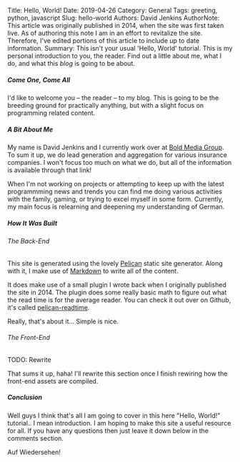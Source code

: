 Title: Hello, World!
Date: 2019-04-26
Category: General
Tags: greeting, python, javascript
Slug: hello-world
Authors: David Jenkins
AuthorNote: This article was originally published in 2014, when the site was
            first taken live. As of authoring this note I am in an effort to
            revitalize the site. Therefore, I've edited portions of this article
            to include up to date information.
Summary: This isn't your usual 'Hello, World' tutorial. This is my personal
         introduction to you, the reader.  Find out a little about me, what I do,
         and what this _blog_ is going to be about.


##### Come One, Come All

I'd like to welcome you &ndash; the reader &ndash; to my blog.  This
is going to be the breeding ground for practically anything, but with
a slight focus on programming related content.


##### A Bit About Me

My name is David Jenkins and I currently work over at [Bold Media Group](https://boldmediagroup.com).
To sum it up, we do lead generation and aggregation for various insurance
companies. I won't focus too much on what we do, but all
of the information is available through that link!

When I'm not working on projects or attempting to keep up with
the latest programmming news and trends you can find me doing various
activities with the family, gaming, or trying to excel myself in some form.
Currently, my main focus is relearning and deepening my understanding of
German.


##### How It Was Built

###### The Back-End

This site is generated using the lovely [Pelican](https://blog.getpelican.com/) static
site generator. Along with it, I make use of [Markdown](https://daringfireball.net/projects/markdown/)
to write all of the content.

It does make use of a small plugin I wrote back when I originally published
the site in 2014. The plugin does some really basic math to figure out what the read time
is for the average reader. You can check it out over on Github, it's called
[pelican-readtime](https://github.com/JenkinsDev/pelican-readtime).

Really, that's about it... Simple is nice.

###### The Front-End

TODO: Rewrite

That sums it up, haha! I'll rewrite this section once I finish rewiring how the front-end
assets are compiled.


##### Conclusion

Well guys I think that's all I am going to cover in this here "Hello, World!"
tutorial.. I mean introduction.  I am hoping to make this site a
useful resource for all. If you have any questions then just leave
it down below in the comments section.

Auf Wiedersehen!

